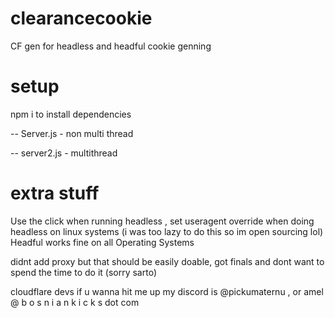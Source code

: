 # clearancecookie
CF gen for headless and headful cookie genning

# setup
npm i to install dependencies

-- Server.js - non multi thread 

-- server2.js - multithread

# extra stuff
Use the click when running headless , set useragent override when doing headless on linux systems (i was too lazy to do this so im open sourcing lol) 
Headful works fine on all Operating Systems

didnt add proxy but that should be easily doable, got finals and dont want to spend the time to do it (sorry sarto) 

cloudflare devs if u wanna hit me up my discord is @pickumaternu , or amel @ b o s n i a n k i c k s dot com
